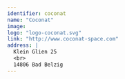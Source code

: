 ```yaml
---
identifier: coconat
name: "Coconat"
image: 
logo: "logo-coconat.svg"
link: "http://www.coconat-space.com"
address: |
  Klein Glien 25
  <br>
  14806 Bad Belzig
---
```

